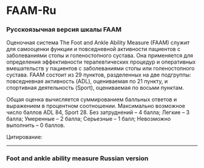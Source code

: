 # FAAM-Ru
### Русскоязычная версия шкалы FAAM
Оценочная система The Foot and Ankle Ability Measure (FAAM) служит для самооценки функции и повседневной активности пациентов с заболеваниями стопы и голеностопного сустава. Она применяется для определения эффективности терапевтических процедур и оперативных вмешательств у пациентов с заболеваниями стопы или голеностопного сустава. FAAM состоит из 29 пунктов, разделенных на две подгруппы: повседневная активность (ADL), оцениваемая по 21 пункту, и спортивная деятельность (Sport), оцениваемая по восьми пунктам.

Общая оценка вычисляется суммированием балльных ответов и выражением в процентном соотношении. Максимально возможное число баллов ADL 84, Sport 28. 
Без затруднений – 4 балла; Легкие – 3 балла; Умеренные – 2 балла; Серьезные – 1 балл; Невозможно выполнить – 0 баллов.

Цитирование:
***

### Foot and ankle ability measure Russian version

